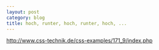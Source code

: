 ```yaml
---
layout: post
category: blog
title: hoch, runter, hoch, runter, hoch, ...
---
```


http://www.css-technik.de/css-examples/171_9/index.php
